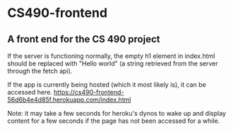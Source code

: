 # CS490-frontend
## A front end for the CS 490 project

If the server is functioning normally, the empty h1 element in index.html should be replaced with "Hello world" (a string retrieved from the server through the fetch api).

If the app is currently being hosted (which it most likely is), it can be accessed here. https://cs490-frontend-56d6b4e4d85f.herokuapp.com/index.html

Note: it may take a few seconds for heroku's dynos to wake up and display content for a few seconds if the page has not been accessed for a while.